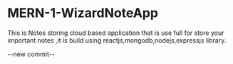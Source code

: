 # MERN-1-WizardNoteApp
This is Notes storing cloud based application that is use full for store your important notes ,it is build using reactjs,mongodb,nodejs,expressjs library.

--new commit--
